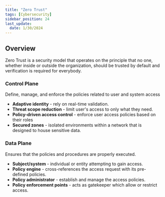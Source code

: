 ```yaml
---
title: "Zero Trust"
tags: [Cybersecurity]
sidebar_position: 24
last_update:
  date: 1/30/2024
---
```



## Overview

Zero Trust is a security model that operates on the principle that no one, whether inside or outside the organization, should be trusted by default and verification is required for everybody.

### Control Plane
Define, manage, and enforce the policies related to user and system access 

- **Adaptive identity** - rely on real-time validation.
- **Threat scope reduction** - limit user's access to only what they need.
- **Policy-driven access control** - enforce user access policies based on their roles
- **Secured zones** - isolated environments within a network that is designed to house sensitive data.

### Data Plane
Ensures that the policies and procedures are properly executed.

- **Subject/system** - individual or entity attempting to gain access.
- **Policy engine** - cross-references the access request with its pre-defined policies.
- **Policy administrator** - establish and manage the access policies.
- **Policy enforcement points** - acts as gatekeeper which allow or restrict access.